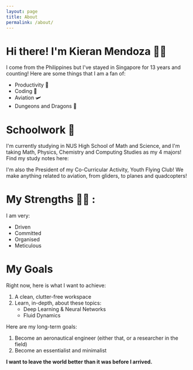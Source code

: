 ```yaml
---
layout: page
title: About
permalink: /about/
---
```


# Hi there! I'm Kieran Mendoza 👋🏽

I come from the Philippines but I've stayed in Singapore for 13 years and counting! Here are some things that I am a fan of:

- Productivity 📒
- Coding 🔢
- Aviation 🛩️
- Dungeons and Dragons 🐉

# Schoolwork 🏫

I'm currently studying in NUS High School of Math and Science, and I'm taking Math, Physics, Chemistry and Computing Studies as my 4 majors! Find my study notes here:



I'm also the President of my Co-Curricular Activity, Youth Flying Club! We make anything related to aviation, from gliders, to planes and quadcopters!

# My Strengths 💪🏽 :

I am very:

- Driven
- Committed
- Organised
- Meticulous

# My Goals

Right now, here is what I want to achieve:

1. A clean, clutter-free workspace
2. Learn, in-depth, about these topics:
   - Deep Learning & Neural Networks
   - Fluid Dynamics

Here are my long-term goals:

1. Become an aeronautical engineer (either that, or a researcher in the field)
2. Become an essentialist and minimalist

**I want to leave the world better than it was before I arrived.**